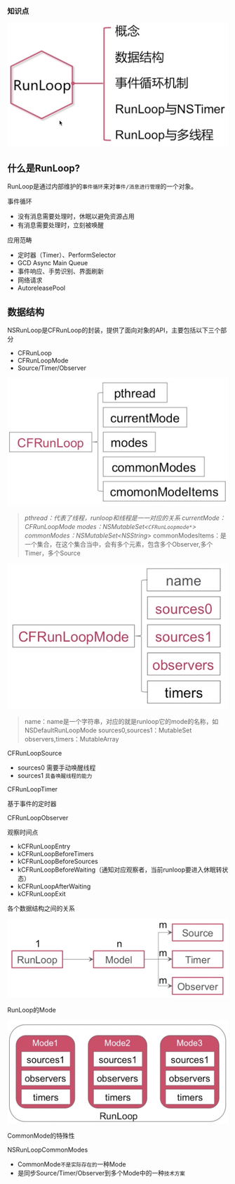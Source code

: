 ### 知识点

![runloop](images/runloop.png)

## 什么是RunLoop?

RunLoop是通过内部维护的`事件循环`来对`事件/消息进行管理`的一个对象。

事件循环

* 没有消息需要处理时，休眠以避免资源占用
* 有消息需要处理时，立刻被唤醒

应用范畴
* 定时器（Timer）、PerformSelector
* GCD Async Main Queue
* 事件响应、手势识别、界面刷新
* 网络请求
* AutoreleasePool

## 数据结构

NSRunLoop是CFRunLoop的封装，提供了面向对象的API，主要包括以下三个部分

* CFRunLoop
* CFRunLoopMode
* Source/Timer/Observer

![CFRunloop](images/CFRunloop.png)

>*pthread：代表了线程，runloop和线程是一一对应的关系
currentMode：CFRunLoopMode
modes：NSMutableSet<`CFRunLoopmode*`>
commonModes：NSMutableSet<NSString*>
commonModesItems：是一个集合，在这个集合当中，会有多个元素，包含多个Observer,多个Timer，多个Source

![CFRunLoopMode](images/CFRunLoopMode.png)

>name：name是一个字符串，对应的就是runloop它的mode的名称，如NSDefaultRunLoopMode
sources0,sources1：MutableSet
observers,timers：MutableArray 

CFRunLoopSource

* sources0
  需要手动唤醒线程
* sources1
  `具备唤醒线程的能力`

CFRunLoopTimer

基于事件的定时器

CFRunLoopObserver

观察时间点

* kCFRunLoopEntry
* kCFRunLoopBeforeTimers
* kCFRunLoopBeforeSources
* kCFRunLoopBeforeWaiting（通知对应观察者，当前runloop要进入休眠转状态）
* kCFRunLoopAfterWaiting
* kCFRunLoopExit

各个数据结构之间的关系

![关系](images/关系.png)

RunLoop的Mode

![Mode](images/Mode.png)

CommonMode的特殊性

NSRunLoopCommonModes
* CommonMode`不是实际存在的`一种Mode
* 是同步Source/Timer/Observer到多个Mode中的一种`技术方案`